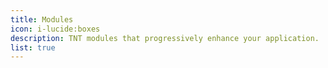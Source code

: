 ```yaml
---
title: Modules
icon: i-lucide:boxes
description: TNT modules that progressively enhance your application.
list: true
---
```

